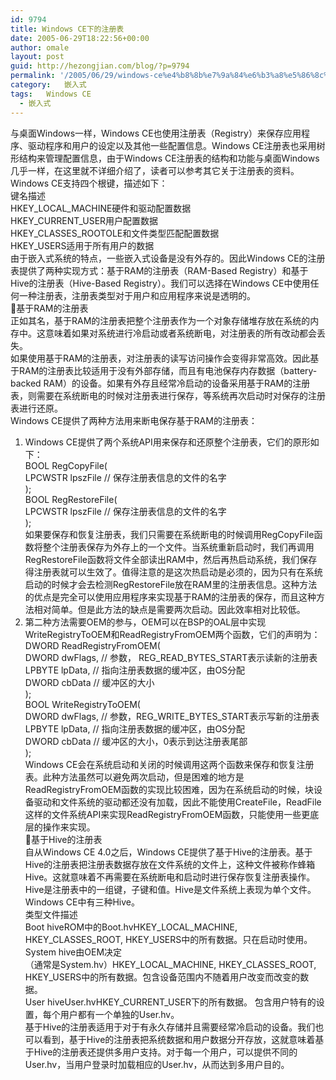 ```yaml
---
id: 9794
title: Windows CE下的注册表
date: 2005-06-29T18:22:56+00:00
author: omale
layout: post
guid: http://hezongjian.com/blog/?p=9794
permalink: '/2005/06/29/windows-ce%e4%b8%8b%e7%9a%84%e6%b3%a8%e5%86%8c%e8%a1%a8/'
category:   嵌入式  
tags:   Windows CE
  - 嵌入式
---
```

与桌面Windows一样，Windows CE也使用注册表（Registry）来保存应用程序、驱动程序和用户的设定以及其他一些配置信息。Windows CE注册表也采用树形结构来管理配置信息，由于Windows CE注册表的结构和功能与桌面Windows几乎一样，在这里就不详细介绍了，读者可以参考其它关于注册表的资料。  
Windows CE支持四个根键，描述如下：  
键名描述  
HKEY\_LOCAL\_MACHINE硬件和驱动配置数据  
HKEY\_CURRENT\_USER用户配置数据  
HKEY\_CLASSES\_ROOTOLE和文件类型匹配配置数据  
HKEY_USERS适用于所有用户的数据  
由于嵌入式系统的特点，一些嵌入式设备是没有外存的。因此Windows CE的注册表提供了两种实现方式：基于RAM的注册表（RAM-Based Registry）和基于Hive的注册表（Hive-Based Registry）。我们可以选择在Windows CE中使用任何一种注册表，注册表类型对于用户和应用程序来说是透明的。  
&#61548;基于RAM的注册表  
正如其名，基于RAM的注册表把整个注册表作为一个对象存储堆存放在系统的内存中。这意味着如果对系统进行冷启动或者系统断电，对注册表的所有改动都会丢失。  
如果使用基于RAM的注册表，对注册表的读写访问操作会变得非常高效。因此基于RAM的注册表比较适用于没有外部存储，而且有电池保存内存数据（battery-backed RAM）的设备。如果有外存且经常冷启动的设备采用基于RAM的注册表，则需要在系统断电的时候对注册表进行保存，等系统再次启动时对保存的注册表进行还原。  
Windows CE提供了两种方法用来断电保存基于RAM的注册表：  
1. Windows CE提供了两个系统API用来保存和还原整个注册表，它们的原形如下：  
BOOL RegCopyFile(   
  LPCWSTR lpszFile // 保存注册表信息的文件的名字  
);  
BOOL RegRestoreFile(   
  LPCWSTR lpszFile // 保存注册表信息的文件的名字  
);  
如果要保存和恢复注册表，我们只需要在系统断电的时候调用RegCopyFile函数将整个注册表保存为外存上的一个文件。当系统重新启动时，我们再调用RegRestoreFile函数将文件全部读出RAM中，然后再热启动系统，我们保存得注册表就可以生效了。值得注意的是这次热启动是必须的，因为只有在系统启动的时候才会去检测RegRestoreFile放在RAM里的注册表信息。这种方法的优点是完全可以使用应用程序来实现基于RAM的注册表的保存，而且这种方法相对简单。但是此方法的缺点是需要两次启动。因此效率相对比较低。  
2. 第二种方法需要OEM的参与，OEM可以在BSP的OAL层中实现WriteRegistryToOEM和ReadRegistryFromOEM两个函数，它们的声明为：  
DWORD ReadRegistryFromOEM(  
  DWORD dwFlags, // 参数， REG\_READ\_BYTES_START表示读新的注册表  
  LPBYTE lpData, // 指向注册表数据的缓冲区，由OS分配  
  DWORD cbData // 缓冲区的大小  
);  
BOOL WriteRegistryToOEM(   
  DWORD dwFlags, // 参数，REG\_WRITE\_BYTES_START表示写新的注册表  
  LPBYTE lpData, // 指向注册表数据的缓冲区，由OS分配  
  DWORD cbData // 缓冲区的大小，0表示到达注册表尾部  
);  
Windows CE会在系统启动和关闭的时候调用这两个函数来保存和恢复注册表。此种方法虽然可以避免两次启动，但是困难的地方是ReadRegistryFromOEM函数的实现比较困难，因为在系统启动的时候，块设备驱动和文件系统的驱动都还没有加载，因此不能使用CreateFile，ReadFile这样的文件系统API来实现ReadRegistryFromOEM函数，只能使用一些更底层的操作来实现。  
&#61548;基于Hive的注册表  
自从Windows CE 4.0之后，Windows CE提供了基于Hive的注册表。基于Hive的注册表把注册表数据存放在文件系统的文件上，这种文件被称作蜂箱Hive。这就意味着不再需要在系统断电和启动时进行保存恢复注册表操作。  
Hive是注册表中的一组键，子键和值。Hive是文件系统上表现为单个文件。Windows CE中有三种Hive。  
类型文件描述  
Boot hiveROM中的Boot.hvHKEY\_LOCAL\_MACHINE, HKEY\_CLASSES\_ROOT, HKEY_USERS中的所有数据。只在启动时使用。  
System hive由OEM决定  
（通常是System.hv）HKEY\_LOCAL\_MACHINE, HKEY\_CLASSES\_ROOT, HKEY_USERS中的所有数据。包含设备范围内不随着用户改变而改变的数据。  
User hiveUser.hvHKEY\_CURRENT\_USER下的所有数据。 包含用户特有的设置，每个用户都有一个单独的User.hv。  
基于Hive的注册表适用于对于有永久存储并且需要经常冷启动的设备。我们也可以看到，基于Hive的注册表把系统数据和用户数据分开存放，这就意味着基于Hive的注册表还提供多用户支持。对于每一个用户，可以提供不同的User.hv，当用户登录时加载相应的User.hv，从而达到多用户目的。